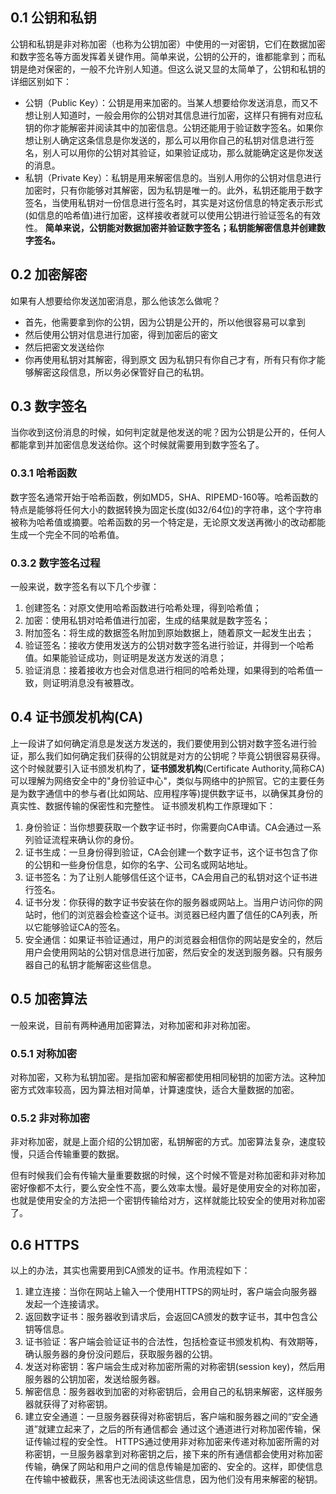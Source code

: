 ## 0.1 公钥和私钥
公钥和私钥是非对称加密（也称为公钥加密）中使用的一对密钥，它们在数据加密和数字签名等方面发挥着关键作用。简单来说，公钥的公开的，谁都能拿到；而私钥是绝对保密的，一般不允许别人知道。但这么说又显的太简单了，公钥和私钥的详细区别如下：
- 公钥（Public Key）：公钥是用来加密的。当某人想要给你发送消息，而又不想让别人知道时，一般会用你的公钥对其信息进行加密，这样只有拥有对应私钥的你才能解密并阅读其中的加密信息。公钥还能用于验证数字签名。如果你想让别人确定这条信息是你发送的，那么可以用你自己的私钥对信息进行签名，别人可以用你的公钥对其验证，如果验证成功，那么就能确定这是你发送的消息。
- 私钥（Private Key）：私钥是用来解密信息的。当别人用你的公钥对信息进行加密时，只有你能够对其解密，因为私钥是唯一的。此外，私钥还能用于数字签名，当使用私钥对一份信息进行签名时，其实是对这份信息的特定表示形式(如信息的哈希值)进行加密，这样接收者就可以使用公钥进行验证签名的有效性。
**简单来说，公钥能对数据加密并验证数字签名；私钥能解密信息并创建数字签名。**
## 0.2 加密解密
如果有人想要给你发送加密消息，那么他该怎么做呢？
- 首先，他需要拿到你的公钥，因为公钥是公开的，所以他很容易可以拿到
- 然后使用公钥对信息进行加密，得到加密后的密文
- 然后把密文发送给你
- 你再使用私钥对其解密，得到原文
因为私钥只有你自己才有，所有只有你才能够解密这段信息，所以务必保管好自己的私钥。
## 0.3 数字签名
当你收到这份消息的时候，如何判定就是他发送的呢？因为公钥是公开的，任何人都能拿到并加密信息发送给你。这个时候就需要用到数字签名了。
### 0.3.1 哈希函数
数字签名通常开始于哈希函数，例如MD5，SHA、RIPEMD-160等。哈希函数的特点是能够将任何大小的数据转换为固定长度(如32/64位)的字符串，这个字符串被称为哈希值或摘要。哈希函数的另一个特定是，无论原文发送再微小的改动都能生成一个完全不同的哈希值。
### 0.3.2 数字签名过程
一般来说，数字签名有以下几个步骤：
1. 创建签名：对原文使用哈希函数进行哈希处理，得到哈希值；
2. 加密：使用私钥对哈希值进行加密，生成的结果就是数字签名；
3. 附加签名：将生成的数据签名附加到原始数据上，随着原文一起发生出去；
4. 验证签名：接收方使用发送方的公钥对数字签名进行验证，并得到一个哈希值。如果能验证成功，则证明是发送方发送的消息；
5. 验证消息：接着接收方也会对信息进行相同的哈希处理，如果得到的哈希值一致，则证明消息没有被篡改。
## 0.4 证书颁发机构(CA)
上一段讲了如何确定消息是发送方发送的，我们要使用到公钥对数字签名进行验证，那么我们如何确定我们获得的公钥就是对方的公钥呢？毕竟公钥很容易获得。
这个时候就要引入证书颁发机构了，**证书颁发机构**(Certificate Authority,简称CA)可以理解为网络安全中的"身份验证中心"，类似与网络中的护照官。它的主要任务是为数字通信中的参与者(比如网站、应用程序等)提供数字证书，以确保其身份的真实性、数据传输的保密性和完整性。
证书颁发机构工作原理如下：
1. 身份验证：当你想要获取一个数字证书时，你需要向CA申请。CA会通过一系列验证流程来确认你的身份。
2. 证书生成：一旦身份得到验证，CA会创建一个数字证书，这个证书包含了你的公钥和一些身份信息，如你的名字、公司名或网站地址。
3. 证书签名：为了让别人能够信任这个证书，CA会用自己的私钥对这个证书进行签名。
4. 证书分发：你获得的数字证书安装在你的服务器或网站上。当用户访问你的网站时，他们的浏览器会检查这个证书。浏览器已经内置了信任的CA列表，所以它能够验证CA的签名。
5. 安全通信：如果证书验证通过，用户的浏览器会相信你的网站是安全的，然后用户会使用网站的公钥对信息进行加密，然后安全的发送到服务器。只有服务器自己的私钥才能解密这些信息。
## 0.5 加密算法
一般来说，目前有两种通用加密算法，对称加密和非对称加密。
### 0.5.1 对称加密
对称加密，又称为私钥加密。是指加密和解密都使用相同秘钥的加密方法。这种加密方式效率较高，因为算法相对简单，计算速度快，适合大量数据的加密。
### 0.5.2 非对称加密
非对称加密，就是上面介绍的公钥加密，私钥解密的方式。加密算法复杂，速度较慢，只适合传输重要的数据。

但有时候我们会有传输大量重要数据的时候，这个时候不管是对称加密和非对称加密好像都不太行，要么安全性不高，要么效率太慢。最好是使用安全的对称加密，也就是使用安全的方法把一个密钥传输给对方，这样就能比较安全的使用对称加密了。

## 0.6 HTTPS
以上的办法，其实也需要用到CA颁发的证书。作用流程如下：
1. 建立连接：当你在网站上输入一个使用HTTPS的网址时，客户端会向服务器发起一个连接请求。
2. 返回数字证书：服务器收到请求后，会返回CA颁发的数字证书，其中包含公钥等信息。
3. 证书验证：客户端会验证证书的合法性，包括检查证书颁发机构、有效期等，确认服务器的身份没问题后，获取服务器的公钥。
4. 发送对称密钥：客户端会生成对称加密所需的对称密钥(session key)，然后用服务器的公钥加密，发送给服务器。
5. 解密信息：服务器收到加密的对称密钥后，会用自己的私钥来解密，这样服务器就获得了对称密钥。
6. 建立安全通道：一旦服务器获得对称密钥后，客户端和服务器之间的“安全通道”就建立起来了，之后的所有通信都会 通过这个通道进行对称加密传输，保证传输过程的安全性。
HTTPS通过使用非对称加密来传递对称加密所需的对称密钥，一旦服务器拿到对称密钥之后，接下来的所有通信都会使用对称加密传输，确保了网站和用户之间的信息传输是加密的、安全的。这样，即使信息在传输中被截获，黑客也无法阅读这些信息，因为他们没有用来解密的秘钥。